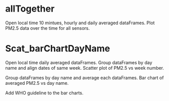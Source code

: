 # allTogether
Open local time 10 mintues, hourly and daily averaged dataFrames. Plot PM2.5 data over the time for all sensors.

# Scat_barChartDayName
Open local time daily averaged dataFrames. Group dataFrames by day name and align dates of same week. Scatter plot of PM2.5 vs week number.

Group dataFrames by day name and average each dataFrames. Bar chart of averaged PM2.5 vs day name.

Add WHO guideline to the bar charts. 
